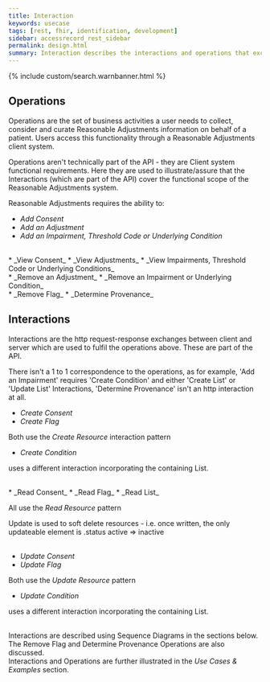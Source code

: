 ```yaml
---
title: Interaction
keywords: usecase
tags: [rest, fhir, identification, development]
sidebar: accessrecord_rest_sidebar
permalink: design.html
summary: Interaction describes the interactions and operations that exchange Reasonable Adjustment information via Spine using the FHIR&reg; Reasonable Adjustments API
---
```

{% include custom/search.warnbanner.html %}

## Operations ##

Operations are the set of business activities a user needs to collect, consider and curate Reasonable Adjustments information on behalf of a patient. Users access this functionality through a Reasonable Adjustments client system.  

Operations aren't technically part of the API - they are Client system functional requirements. Here they are used to illustrate/assure that the Interactions (which are part of the API) cover the functional scope of the Reasonable Adjustments system.  

Reasonable Adjustments requires the ability to:

* _Add Consent_
* _Add an Adjustment_
* _Add an Impairment, Threshold Code or Underlying Condition_
<br>
* _View Consent_
* _View Adjustments_
* _View Impairments, Threshold Code or Underlying Conditions_
<br>
* _Remove an Adjustment_
* _Remove an Impairment or Underlying Condition_
<br>
* _Remove Flag_
* _Determine Provenance_
<br>

## Interactions ##

Interactions are the http request-response exchanges between client and server which are used to fulfil the operations above. These are part of the API.

There isn't a 1 to 1 correspondence to the operations, as for example, 'Add an Impairment' requires 'Create Condition' and either 'Create List' or 'Update List' Interactions, 'Determine Provenance' isn't an http interaction at all.

* _Create Consent_
* _Create Flag_

Both use the _Create Resource_ interaction pattern

* _Create Condition_ 

uses a different interaction incorporating the containing List. 

<br>
* _Read Consent_
* _Read Flag_
* _Read List_

All use the _Read Resource_ pattern  

Update is used to soft delete resources - i.e. once written, the only updateable element is .status active => inactive
<br><br>
* _Update Consent_
* _Update Flag_

Both use the _Update Resource_ pattern

* _Update Condition_ 

uses a different interaction incorporating the containing List.
<br><br>

Interactions are described using Sequence Diagrams in the sections below.  
The Remove Flag and Determine Provenance Operations are also discussed. 
<br>
Interactions and Operations are further illustrated in the _Use Cases & Examples_ section.
